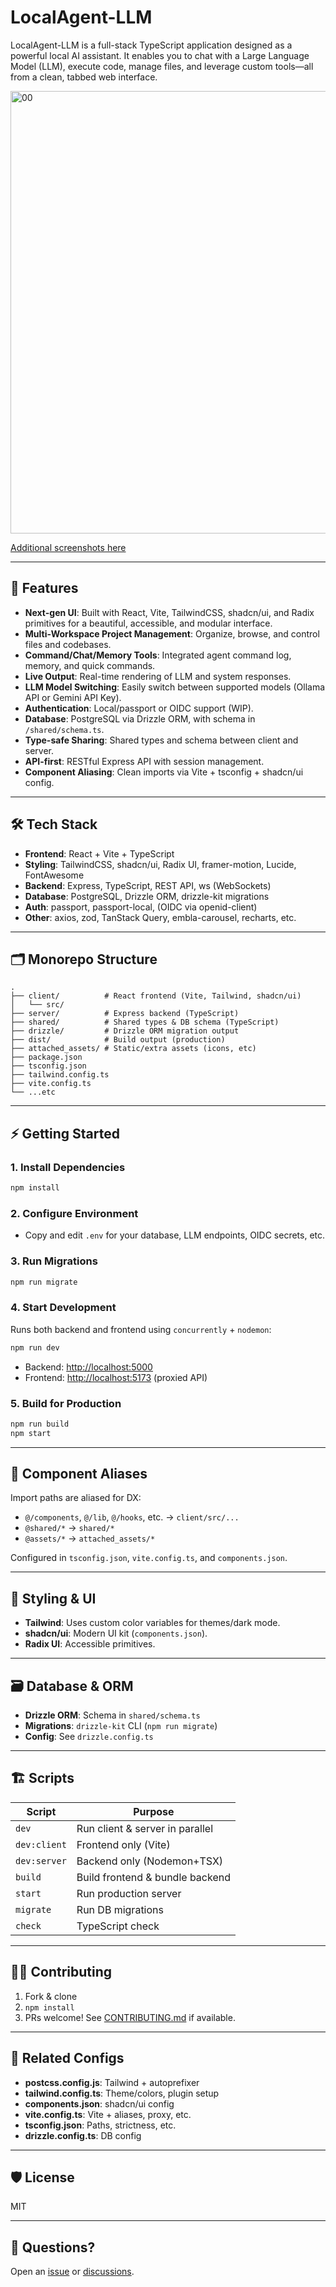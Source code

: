 # LocalAgent-LLM

LocalAgent-LLM is a full-stack TypeScript application designed as a powerful local AI assistant. It enables you to chat with a Large Language Model (LLM), execute code, manage files, and leverage custom tools—all from a clean, tabbed web interface.

<img width="1316" height="708" alt="00" src="https://github.com/user-attachments/assets/ffa0fce1-d438-4e0e-a291-6b87fc07b577" />

<a href="https://github.com/jaycrav3ns/LocalAgent-LLM/tree/main/screenshots">Additional screenshots here</a>

---

## 🚀 Features

- **Next-gen UI**: Built with React, Vite, TailwindCSS, shadcn/ui, and Radix primitives for a beautiful, accessible, and modular interface.
- **Multi-Workspace Project Management**: Organize, browse, and control files and codebases.
- **Command/Chat/Memory Tools**: Integrated agent command log, memory, and quick commands.
- **Live Output**: Real-time rendering of LLM and system responses.
- **LLM Model Switching**: Easily switch between supported models (Ollama API or Gemini API Key).
- **Authentication**: Local/passport or OIDC support (WIP).
- **Database**: PostgreSQL via Drizzle ORM, with schema in `/shared/schema.ts`.
- **Type-safe Sharing**: Shared types and schema between client and server.
- **API-first**: RESTful Express API with session management.
- **Component Aliasing**: Clean imports via Vite + tsconfig + shadcn/ui config.

---

## 🛠️ Tech Stack

- **Frontend**: React + Vite + TypeScript
- **Styling**: TailwindCSS, shadcn/ui, Radix UI, framer-motion, Lucide, FontAwesome
- **Backend**: Express, TypeScript, REST API, ws (WebSockets)
- **Database**: PostgreSQL, Drizzle ORM, drizzle-kit migrations
- **Auth**: passport, passport-local, (OIDC via openid-client)
- **Other**: axios, zod, TanStack Query, embla-carousel, recharts, etc.

---

## 🗂️ Monorepo Structure

```
.
├── client/          # React frontend (Vite, Tailwind, shadcn/ui)
│   └── src/
├── server/          # Express backend (TypeScript)
├── shared/          # Shared types & DB schema (TypeScript)
├── drizzle/         # Drizzle ORM migration output
├── dist/            # Build output (production)
├── attached_assets/ # Static/extra assets (icons, etc)
├── package.json
├── tsconfig.json
├── tailwind.config.ts
├── vite.config.ts
└── ...etc
```

---

## ⚡️ Getting Started

### 1. **Install Dependencies**

```bash
npm install
```

### 2. **Configure Environment**

- Copy and edit `.env` for your database, LLM endpoints, OIDC secrets, etc.

### 3. **Run Migrations**

```bash
npm run migrate
```

### 4. **Start Development**

Runs both backend and frontend using `concurrently` + `nodemon`:

```bash
npm run dev
```

- Backend: [http://localhost:5000](http://localhost:5000)
- Frontend: [http://localhost:5173](http://localhost:5173) (proxied API)

### 5. **Build for Production**

```bash
npm run build
npm start
```

---

## 🧩 Component Aliases

Import paths are aliased for DX:

- `@/components`, `@/lib`, `@/hooks`, etc. → `client/src/...`
- `@shared/*` → `shared/*`
- `@assets/*` → `attached_assets/*`

Configured in `tsconfig.json`, `vite.config.ts`, and `components.json`.

---

## 🎨 Styling & UI

- **Tailwind**: Uses custom color variables for themes/dark mode.
- **shadcn/ui**: Modern UI kit (`components.json`).
- **Radix UI**: Accessible primitives.

---

## 🗃️ Database & ORM

- **Drizzle ORM**: Schema in `shared/schema.ts`
- **Migrations**: `drizzle-kit` CLI (`npm run migrate`)
- **Config**: See `drizzle.config.ts`

---

## 🏗️ Scripts

| Script            | Purpose                            |
|-------------------|------------------------------------|
| `dev`             | Run client & server in parallel    |
| `dev:client`      | Frontend only (Vite)              |
| `dev:server`      | Backend only (Nodemon+TSX)        |
| `build`           | Build frontend & bundle backend    |
| `start`           | Run production server              |
| `migrate`         | Run DB migrations                  |
| `check`           | TypeScript check                   |

---

## 🧑‍💻 Contributing

1. Fork & clone
2. `npm install`
3. PRs welcome! See [CONTRIBUTING.md](CONTRIBUTING.md) if available.

---

## 📂 Related Configs

- **postcss.config.js**: Tailwind + autoprefixer
- **tailwind.config.ts**: Theme/colors, plugin setup
- **components.json**: shadcn/ui config
- **vite.config.ts**: Vite + aliases, proxy, etc.
- **tsconfig.json**: Paths, strictness, etc.
- **drizzle.config.ts**: DB config

---

## 🛡️ License

MIT

---

## 💬 Questions?

Open an [issue](https://github.com/jaycrav3ns/LocalAgent-LLM/issues) or [discussions](https://github.com/jaycrav3ns/LocalAgent-LLM/discussions).
